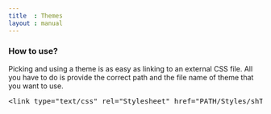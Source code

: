 ```yaml
---
title  : Themes
layout : manual
---
```

### How to use?

Picking and using a theme is as easy as linking to an external CSS file. All you have to do is provide the correct path and the file name of theme that you want to use. 

<pre class="brush: xml; light: true;">
&lt;link type="text/css" rel="Stylesheet" href="PATH/Styles/shThemeDjango.css"/>
</pre>
